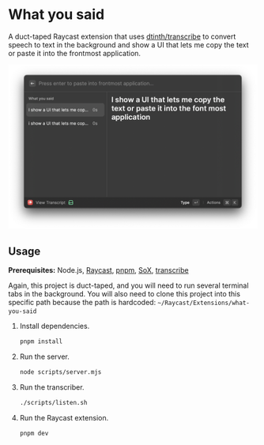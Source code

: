 # What you said

A duct-taped Raycast extension that uses [dtinth/transcribe](https://github.com/dtinth/transcribe) to convert speech to text in the background and show a UI that lets me copy the text or paste it into the frontmost application.

![Screenshot](screenshot.png)

## Usage

**Prerequisites:** Node.js, [Raycast](https://www.raycast.com/), [pnpm](https://pnpm.io/), [SoX](https://formulae.brew.sh/formula/sox), [transcribe](https://github.com/dtinth/transcribe)

Again, this project is duct-taped, and you will need to run several terminal tabs in the background. You will also need to clone this project into this specific path because the path is hardcoded: `~/Raycast/Extensions/what-you-said`

1. Install dependencies.

   ```sh
   pnpm install
   ```

2. Run the server.

   ```sh
   node scripts/server.mjs
   ```

3. Run the transcriber.

   ```sh
   ./scripts/listen.sh
   ```

4. Run the Raycast extension.

   ```sh
   pnpm dev
   ```
